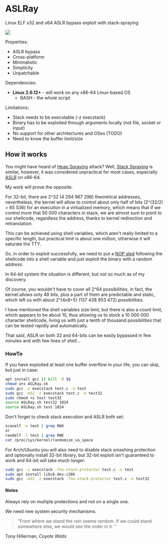 # ASLRay
Linux ELF x32 and x64 ASLR bypass exploit with stack-spraying

![](https://i.imgur.com/mBuqu8J.jpg)

Properties:
* ASLR bypass
* Cross-platform
* Minimalistic
* Simplicity
* Unpatchable

Dependencies:
* **Linux 2.6.12+** - will work on any x86-64 Linux-based OS
	- BASH - the whole script

Limitations:
* Stack needs to be executable (-z execstack)
* Binary has to be exploited through arguments locally (not file, socket or input)
* No support for other architectures and OSes (TODO)
* Need to know the buffer limit/size

## How it works
You might have heard of [Heap Spraying](https://www.corelan.be/index.php/2011/12/31/exploit-writing-tutorial-part-11-heap-spraying-demystified/) attack? Well, [Stack Spraying](http://j00ru.vexillium.org/?p=769) is similar, however, it was considered unpractical for most cases, especially [ASLR](https://en.wikipedia.org/wiki/Address_space_layout_randomization) on x86-64.

My work will prove the opposite.

For 32-bit, there are 2^32 (4 294 967 296) theoretical addresses, nevertheless, the kernel will allow to control about only half of bits (2^(32/2) = 65 536) for an execution in a virtualized memory, which means that if we control more that 50 000 characters in stack, we are almost sure to point to our shellcode, regardless the address, thanks to kernel redirection and retranslation.

This can be achieved using shell variables, which aren't really limited to a specific length, but practical limit is about one million, otherwise it will saturate the TTY.

So, in order to exploit successfully, we need to put a [NOP sled](https://en.wikipedia.org/wiki/NOP_slide) following the shellcode into a shell variable and just exploit the binary with a random address.


In 64-bit system the situation is different, but not so much as of my discovery.

Of course, you wouldn't have to cover all 2^64 possibilities, in fact, the kernel allows only 48 bits, plus a part of them are predictable and static, which left us with about 2^(4x8+5) (137 438 953 472) possibilities.

I have mentioned the shell variables size limit, but there is also a count limit, which appears to be about 10, thus allowing us to stock a 10 000 000 character shellcode, living us with just a tenth of thousand possibilities that can be tested rapidly and automatically.

That said, ASLR on both 32 and 64-bits can be easily bypassed in few minutes and with few lines of shell...

### HowTo

If you have exploited at least one buffer overflow in your life, you can skip, but just in case:
```bash
apt install gcc || kill -9 $$
chmod u+x ASLRay.sh
sudo gcc -z execstack test.c -o test
sudo gcc -m32 -z execstack test.c -o test32
sudo chmod +s test test32
source ASLRay.sh test32 1024
source ASLRay.sh test 1024
```
Don't forget to check stack execution and ASLR both set:
```bash
scanelf -e test | grep RWX
or
readelf -l test | grep RWE
cat /proc/sys/kernel/randomize_va_space
```
For Arch/Ubuntu you will also need to disable stack smashing protection and optionally install 32-bit library, but 32-bit exploit isn't guaranteed to work and 64-bit will take much longer:
```bash
sudo gcc -z execstack -fno-stack-protector test.c -o test
sudo apt install libc6-dev-i386
sudo gcc -m32 -z execstack -fno-stack-protector test.c -o test32 
```

#### Notes

Always rely on multiple protections and not on a single one.

We need new system security mechanisms.

> "From where we stand the rain seems random. If we could stand somewhere else, we would see the order in it. "

Tony Hillerman, *Coyote Waits*
